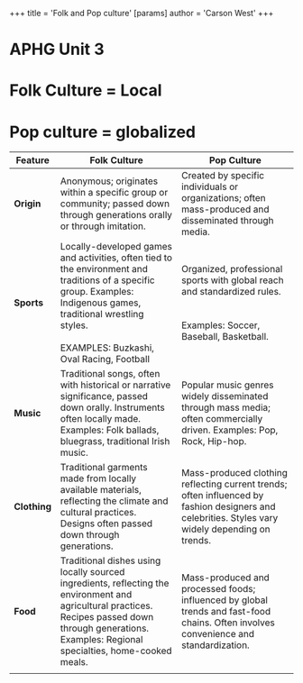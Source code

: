 +++
 title = 'Folk and Pop culture'
[params]
	author = 'Carson West'
+++
# APHG Unit 3
# Folk Culture = Local
# Pop culture = globalized

| Feature      | Folk Culture                                                                                                                                                                                                        | Pop Culture                                                                                                                                  |
| ------------ | ----------------------------------------------------------------------------------------------------------------------------------------------------------------------------------------------------------------------- | ------------------------------------------------------------------------------------------------------------------------------------------------ |
| **Origin**   | Anonymous; originates within a specific group or community; passed down through generations orally or through imitation.                                                                                                | Created by specific individuals or organizations; often mass-produced and disseminated through media.                                            |
| **Sports**   | Locally-developed games and activities, often tied to the environment and traditions of a specific group.  Examples:  Indigenous games, traditional wrestling styles. <br><br>EXAMPLES: Buzkashi, Oval Racing, Football | Organized, professional sports with global reach and standardized rules. <br><br><br>Examples:  Soccer, Baseball, Basketball.                    |
| **Music**    | Traditional songs, often with historical or narrative significance, passed down orally. Instruments often locally made. Examples:  Folk ballads, bluegrass, traditional Irish music.                                    | Popular music genres widely disseminated through mass media; often commercially driven. Examples:  Pop, Rock, Hip-hop.                           |
| **Clothing** | Traditional garments made from locally available materials, reflecting the climate and cultural practices. Designs often passed down through generations.                                                               | Mass-produced clothing reflecting current trends; often influenced by fashion designers and celebrities. Styles vary widely depending on trends. |
| **Food**     | Traditional dishes using locally sourced ingredients, reflecting the environment and agricultural practices. Recipes passed down through generations. Examples:  Regional specialties, home-cooked meals.               | Mass-produced and processed foods; influenced by global trends and fast-food chains.  Often involves convenience and standardization.            |
|              |                                                                                                                                                                                                                         |                                                                                                                                                  |
